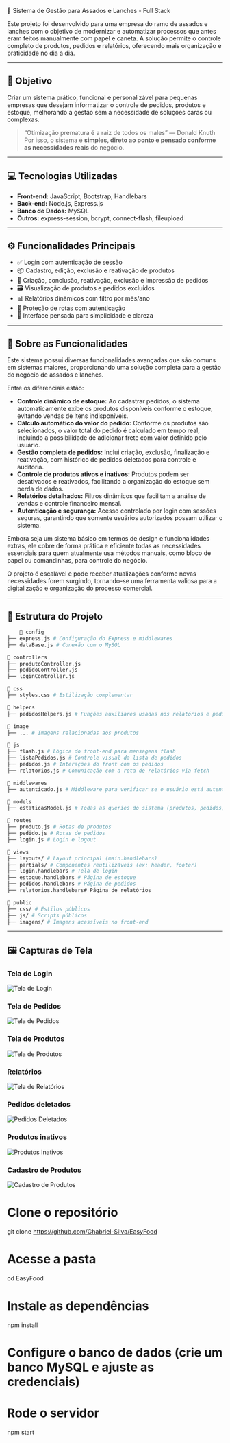  🍖 Sistema de Gestão para Assados e Lanches - Full Stack

Este projeto foi desenvolvido para uma empresa do ramo de assados e lanches com o objetivo de modernizar e automatizar processos que antes eram feitos manualmente com papel e caneta. A solução permite o controle completo de produtos, pedidos e relatórios, oferecendo mais organização e praticidade no dia a dia.

---

## 📌 Objetivo

Criar um sistema prático, funcional e personalizável para pequenas empresas que desejam informatizar o controle de pedidos, produtos e estoque, melhorando a gestão sem a necessidade de soluções caras ou complexas.

> “Otimização prematura é a raiz de todos os males” — Donald Knuth  
Por isso, o sistema é **simples, direto ao ponto e pensado conforme as necessidades reais** do negócio.

---

## 💻 Tecnologias Utilizadas

- **Front-end:** JavaScript, Bootstrap, Handlebars  
- **Back-end:** Node.js, Express.js  
- **Banco de Dados:** MySQL  
- **Outros:** express-session, bcrypt, connect-flash, fileupload  

---

## ⚙️ Funcionalidades Principais

- ✅ Login com autenticação de sessão  
- 📦 Cadastro, edição, exclusão e reativação de produtos  
- 🧾 Criação, conclusão, reativação, exclusão e impressão de pedidos  
- 🗃️ Visualização de produtos e pedidos excluídos  
- 📊 Relatórios dinâmicos com filtro por mês/ano  
- 🔐 Proteção de rotas com autenticação  
- 🧠 Interface pensada para simplicidade e clareza  

---

## 🚀 Sobre as Funcionalidades

Este sistema possui diversas funcionalidades avançadas que são comuns em sistemas maiores, proporcionando uma solução completa para a gestão do negócio de assados e lanches.

Entre os diferenciais estão:

- **Controle dinâmico de estoque:** Ao cadastrar pedidos, o sistema automaticamente exibe os produtos disponíveis conforme o estoque, evitando vendas de itens indisponíveis.  
- **Cálculo automático do valor do pedido:** Conforme os produtos são selecionados, o valor total do pedido é calculado em tempo real, incluindo a possibilidade de adicionar frete com valor definido pelo usuário.  
- **Gestão completa de pedidos:** Inclui criação, exclusão, finalização e reativação, com histórico de pedidos deletados para controle e auditoria.  
- **Controle de produtos ativos e inativos:** Produtos podem ser desativados e reativados, facilitando a organização do estoque sem perda de dados.  
- **Relatórios detalhados:** Filtros dinâmicos que facilitam a análise de vendas e controle financeiro mensal.  
- **Autenticação e segurança:** Acesso controlado por login com sessões seguras, garantindo que somente usuários autorizados possam utilizar o sistema.  

Embora seja um sistema básico em termos de design e funcionalidades extras, ele cobre de forma prática e eficiente todas as necessidades essenciais para quem atualmente usa métodos manuais, como bloco de papel ou comandinhas, para controle do negócio.

O projeto é escalável e pode receber atualizações conforme novas necessidades forem surgindo, tornando-se uma ferramenta valiosa para a digitalização e organização do processo comercial.

---

## 🧱 Estrutura do Projeto

```bash
    📁 config
├── express.js # Configuração do Express e middlewares
├── dataBase.js # Conexão com o MySQL

📁 controllers
├── produtoController.js
├── pedidoController.js
├── loginController.js

📁 css
├── styles.css # Estilização complementar

📁 helpers
├── pedidosHelpers.js # Funções auxiliares usadas nos relatórios e pedidos

📁 image
├── ... # Imagens relacionadas aos produtos

📁 js
├── flash.js # Lógica do front-end para mensagens flash
├── listaPedidos.js # Controle visual da lista de pedidos
├── pedidos.js # Interações do front com os pedidos
├── relatorios.js # Comunicação com a rota de relatórios via fetch

📁 middlewares
├── autenticado.js # Middleware para verificar se o usuário está autenticado

📁 models
├── estaticasModel.js # Todas as queries do sistema (produtos, pedidos, etc.)

📁 routes
├── produto.js # Rotas de produtos
├── pedido.js # Rotas de pedidos
├── login.js # Login e logout

📁 views
├── layouts/ # Layout principal (main.handlebars)
├── partials/ # Componentes reutilizáveis (ex: header, footer)
├── login.handlebars # Tela de login
├── estoque.handlebars # Página de estoque
├── pedidos.handlebars # Página de pedidos
├── relatorios.handlebars# Página de relatórios

📁 public
├── css/ # Estilos públicos
├── js/ # Scripts públicos
├── imagens/ # Imagens acessíveis no front-end
```


---

## 🖼️ Capturas de Tela

### Tela de Login
![Tela de Login](ImageReader/login.png)

### Tela de Pedidos
![Tela de Pedidos](ImageReader/pedidosativos.png)

### Tela de Produtos
![Tela de Produtos](ImageReader/estoque.png)

### Relatórios
![Tela de Relatórios](ImageReader/relatorios.png)

### Pedidos deletados
![Pedidos Deletados](ImageReader/pedidosDeletados.png)

### Produtos inativos
![Produtos Inativos](ImageReader/produtosInativos.png)

### Cadastro de Produtos
![Cadastro de Produtos](ImageReader/cadastroprodutos.png)



# Clone o repositório
git clone https://github.com/Ghabriel-Silva/EasyFood

# Acesse a pasta
cd EasyFood

# Instale as dependências
npm install

# Configure o banco de dados (crie um banco MySQL e ajuste as credenciais)

# Rode o servidor
npm start
